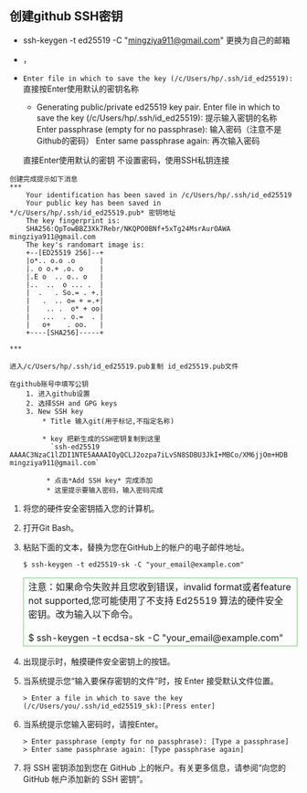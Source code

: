 
## 创建github SSH密钥
   *  ssh-keygen -t ed25519 -C "mingziya911@gmail.com" 更换为自己的邮箱
   *  ，
   *  `Enter file in which to save the key (/c/Users/hp/.ssh/id_ed25519):`
   	直接按Enter使用默认的密钥名称
	   *  Generating public/private ed25519 key pair.
		Enter file in which to save the key (/c/Users/hp/.ssh/id_ed25519): 提示输入密钥的名称
		Enter passphrase (empty for no passphrase): 输入密码（注意不是Github的密码）
		Enter same passphrase again: 再次输入密码

		直接Enter使用默认的密钥
		不设置密码，使用SSH私钥连接

	创建完成提示如下消息
	***
		Your identification has been saved in /c/Users/hp/.ssh/id_ed25519
		Your public key has been saved in */c/Users/hp/.ssh/id_ed25519.pub* 密钥地址
		The key fingerprint is:
		SHA256:QpTowBBZ3Xk7Rebr/NKQPO0BNf+5xTg24MsrAurOAWA mingziya911@gmail.com
		The key's randomart image is:
		+--[ED25519 256]--+
		|o*.. o.o .o      |
		|. o o.+ .o. o    |
		|.E o  .. o.. o   |
		|..  ..  o ... .  |
		|  .   . So.= . +.|
		|   .  .. o= + =.+|
		|    .. .  o* + oo|
		|   ...  . o.=  . |
		|   o+    . oo.   |
		+----[SHA256]-----+

	***

	进入/c/Users/hp/.ssh/id_ed25519.pub复制 id_ed25519.pub文件

	在github账号中填写公钥
		1. 进入github设置
		2. 选择SSH and GPG keys
		3. New SSH key
			* Title 输入git(用于标记,不指定名称)

			* key 把新生成的SSH密钥复制到这里
			  `ssh-ed25519 AAAAC3NzaC1lZDI1NTE5AAAAIOyQCLJ2ozpa7iLvSN8SDBU3JkI+MBCo/XM6jjOm+HDB mingziya911@gmail.com`

			 * 点击*Add SSH key* 完成添加
			 * 这里提示要输入密码，输入密码完成

1. 将您的硬件安全密钥插入您的计算机。

2. 打开Git Bash。

3. 粘贴下面的文本，替换为您在GitHub上的帐户的电子邮件地址。

	```
	$ ssh-keygen -t ed25519-sk -C "your_email@example.com"
	```

	<table>
		<tr style="border-radius: 30px;">
			<td style="border: 1px solid #76C773;">
				注意：如果命令失败并且您收到错误，invalid format或者feature not supported,您可能使用了不支持 Ed25519 算法的硬件安全密钥。改为输入以下命令。
				<br/><br/>
				$ ssh-keygen -t ecdsa-sk -C "your_email@example.com"<br/>
			</td>
		</tr>
	</table>
	
4. 出现提示时，触摸硬件安全密钥上的按钮。

5. 当系统提示您“输入要保存密钥的文件”时，按 Enter 接受默认文件位置。

	```
	> Enter a file in which to save the key (/c/Users/you/.ssh/id_ed25519_sk):[Press enter]
	```

6. 当系统提示您输入密码时，请按Enter。
	
	```
	> Enter passphrase (empty for no passphrase): [Type a passphrase]
	> Enter same passphrase again: [Type passphrase again]
	```
	
7. 将 SSH 密钥添加到您在 GitHub 上的帐户。有关更多信息，请参阅“向您的 GitHub 帐户添加新的 SSH 密钥”。


